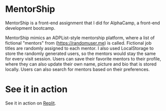 # MentorShip

MentorShip is a front-end assignment that I did for AlphaCamp, a front-end development bootcamp.

MentorShip mimics an ADPList-style mentorship platform, where a list of fictional "mentors" from (https://randomuser.me) is called. Fictional job titles are randomly assigned to each mentor. I also used LocalStorage to store the randomly generated users, so the mentors would stay the same for every visit session. Users can save their favorite mentors to their profile, where they can also update their own name, picture and bio that is stored locally. Users can also search for mentors based on their preferences.

# See it in action

See it in action on [Replit](https://mentorship-list--jc102.repl.co/search.html).
